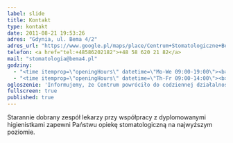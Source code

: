 ```yaml
---
label: slide
title: Kontakt
type: kontakt
date: 2011-08-21 19:53:26
adres: "Gdynia, ul. Bema 4/2"
adres_url: "https://www.google.pl/maps/place/Centrum+Stomatologiczne+Bema+4/@54.5131757,18.5409225,18z/data=!4m2!3m1!1s0x46fda731b042040b:0xef62ec1f389b1572"
telefon: <a href="tel:+48586202182">+48 58 620 21 82</a>
mail: "stomatologia@bema4.pl"
godziny:
  - "<time itemprop=\"openingHours\" datetime=\"Mo-We 09:00-19:00\"><b>pn&ndash;śr:</b> 9:00&ndash;19:00</time>"
  - "<time itemprop=\"openingHours\" datetime=\"Th-Fr 09:00-14:00\"><b>cz&ndash;pt:</b> 9:00&ndash;14:00</time>"
ogloszenie: 'Informujemy, że Centrum powróciło do codziennej działalności. W związku z sytuacją epidemiczną wizyty będą ustalane po konsultacji telefonicznej pod nr tel.&nbsp;<a href="tel:+48586202182">58&nbsp;620&nbsp;21&nbsp;82</a> w godzinach 9:00&ndash;15:00.<br><br>Poprzedni tymczasowy numer telefonu komórkowego nie jest już monitorowany.'
fullscreen: true
published: true
---
```


Starannie dobrany zespół lekarzy przy współpracy z&nbsp;dyplomowanymi higienistkami zapewni Państwu opiekę stomatologiczną na najwyższym poziomie.
